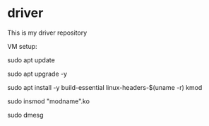 # driver

This is my driver repository

VM setup:

sudo apt update

sudo apt upgrade -y

sudo apt install -y build-essential linux-headers-$(uname -r) kmod

sudo insmod "modname".ko

sudo dmesg
